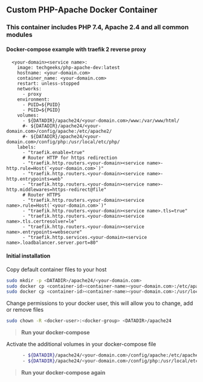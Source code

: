 ## Custom PHP-Apache Docker Container
### This container includes PHP 7.4, Apache 2.4 and all common modules


#### Docker-compose example with traefik 2 reverse proxy
```
  <your-domain><service name>:
    image: techgeeks/php-apache-dev:latest
    hostname: <your-domain.com>
    container_name: <your-domain.com>
    restart: unless-stopped
    networks:
      - proxy
    environment:
      - PUID=${PUID}
      - PGID=${PGID}
    volumes:
      - ${DATADIR}/apache24/<your-domain.com>/www:/var/www/html/
      #- ${DATADIR}/apache24/<your-domain.com>/config/apache:/etc/apache2/
      #- ${DATADIR}/apache24/<your-domain.com>/config/php:/usr/local/etc/php/
    labels:
      - "traefik.enable=true"
      # Router HTTP for https redirection
      - "traefik.http.routers.<your-domain><service name>-http.rule=Host(`<your-domain.com>`)"
      - "traefik.http.routers.<your-domain><service name>-http.entrypoints=web"
      - "traefik.http.routers.<your-domain><service name>-http.middlewares=https-redirect@file"
      # Router HTTPS
      - "traefik.http.routers.<your-domain><service name>.rule=Host(`<your-domain.com>`)"
      - "traefik.http.routers.<your-domain><service name>.tls=true"
      - "traefik.http.routers.<your-domain><service name>.tls.certresolver=le"
      - "traefik.http.routers.<your-domain><service name>.entrypoints=websecure"
      - "traefik.http.services.<your-domain><service name>.loadbalancer.server.port=80"
```

#### Initial installation

Copy default container files to your host
```bash
sudo mkdir -p <DATADIR>/apache24/<your-domain.com>
sudo docker cp <container-id><container-name><your-domain.com>:/etc/apache/ <DATADIR>/apache24/<your-domain.com>/config/
sudo docker cp <container-id><container-name><your-domain.com>:/usr/local/etc/php/ <DATADIR>/apache24/<your-domain.com>/config/
```

Change permissions to your docker user, this will allow you to change, add or remove files
```bash
sudo chown -R <docker-user>:<docker-group> <DATADIR>/apache24
```

> **Run your docker-compose**

Activate the additional volumes in your docker-compose file
```bash
      - ${DATADIR}/apache24/<your-domain.com>/config/apache:/etc/apache2/
      - ${DATADIR}/apache24/<your-domain.com>/config/php:/usr/local/etc/php/
```

> **Run your docker-compose again**
